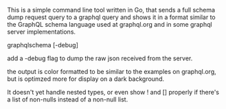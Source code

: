 This is a simple command line tool written in Go, that sends a full schema dump request query to a  graphql query and shows it in a format similar to the GraphQL schema language used at graphql.org and in some graphql server implementations.

graphqlschema <url> [-debug]
  
add a -debug flag to dump the raw json received from the server.

the output is color formatted to be similar to the examples on graphql.org, but is optimzed more for display on a dark background.

It doesn't yet handle nested types, or even show ! and [] properly if there's a list of non-nulls instead of a non-null list.


